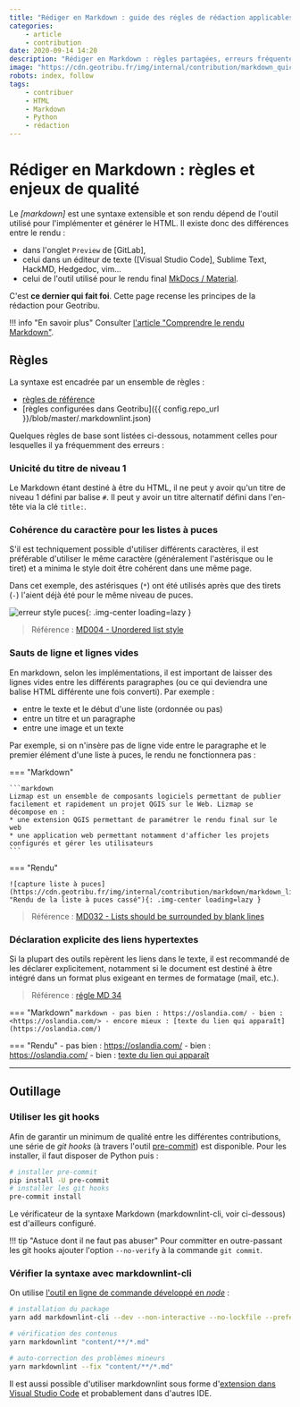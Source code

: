 ```yaml
---
title: "Rédiger en Markdown : guide des régles de rédaction applicables à Geotribu."
categories:
    - article
    - contribution
date: 2020-09-14 14:20
description: "Rédiger en Markdown : règles partagées, erreurs fréquentes et mécanismes de validation."
image: "https://cdn.geotribu.fr/img/internal/contribution/markdown_quick_exemple_rendu.png"
robots: index, follow
tags:
    - contribuer
    - HTML
    - Markdown
    - Python
    - rédaction
---
```


# Rédiger en Markdown : règles et enjeux de qualité

Le _[markdown]_ est une syntaxe extensible et son rendu dépend de l'outil utilisé pour l'implémenter et générer le HTML. Il existe donc des différences entre le rendu :

- dans l'onglet `Preview` de [GitLab],
- celui dans un éditeur de texte ([Visual Studio Code], Sublime Text, HackMD, Hedgedoc, vim...
- celui de l'outil utilisé pour le rendu final [MkDocs / Material](https://squidfunk.github.io/mkdocs-material/).

C'est **ce dernier qui fait foi**. Cette page recense les principes de la rédaction pour Geotribu.

!!! info "En savoir plus"
    Consulter [l'article "Comprendre le rendu Markdown"](/contribuer/build_site/markdown_engine/#specificites).

## Règles

La syntaxe est encadrée par un ensemble de règles :

- [règles de référence](https://github.com/DavidAnson/markdownlint/blob/main/doc/Rules.md)
- [règles configurées dans Geotribu]({{ config.repo_url }}/blob/master/.markdownlint.json)

Quelques règles de base sont listées ci-dessous, notamment celles pour lesquelles il ya  fréquemment des erreurs :

### Unicité du titre de niveau 1

Le Markdown étant destiné à être du HTML, il ne peut y avoir qu'un titre de niveau 1 défini par balise `#`. Il peut y avoir un titre alternatif défini dans l'en-tête via la clé `title:`.

### Cohérence du caractère pour les listes à puces

S'il est techniquement possible d'utiliser différents caractères, il est préférable d'utiliser le même caractère (généralement l'astérisque ou le tiret) et a minima le style doit être cohérent dans une même page.

Dans cet exemple, des astérisques (`*`) ont été utilisés après que des tirets (`-`) l'aient déjà été pour le même niveau de puces.

![erreur style puces](https://cdn.geotribu.fr/img/internal/contribution/markdown/markdown_error_list_style_lizmap..png "Signalement de l'erreur dans Visual Studio Code"){: .img-center loading=lazy }

> Référence : [MD004 - Unordered list style](https://github.com/DavidAnson/markdownlint/blob/main/doc/Rules.md)

### Sauts de ligne et lignes vides

En markdown, selon les implémentations, il est important de laisser des lignes vides entre les différents paragraphes (ou ce qui deviendra une balise HTML différente une fois converti). Par exemple :

- entre le texte et le début d'une liste (ordonnée ou pas)
- entre un titre et un paragraphe
- entre une image et un texte

Par exemple, si on n'insère pas de ligne vide entre le paragraphe et le premier élément d'une liste à puces, le rendu ne fonctionnera pas :

<!-- markdownlint-disable MD046 -->
=== "Markdown"

    ```markdown
    Lizmap est un ensemble de composants logiciels permettant de publier facilement et rapidement un projet QGIS sur le Web. Lizmap se décompose en :
    * une extension QGIS permettant de paramétrer le rendu final sur le web
    * une application web permettant notamment d'afficher les projets configurés et gérer les utilisateurs
    ```

=== "Rendu"

    ![capture liste à puces](https://cdn.geotribu.fr/img/internal/contribution/markdown/markdown_list_broken.png "Rendu de la liste à puces cassé"){: .img-center loading=lazy }
<!-- markdownlint-enable MD046 -->

> Référence : [MD032 - Lists should be surrounded by blank lines](https://github.com/DavidAnson/markdownlint/blob/main/doc/Rules.md#md032---lists-should-be-surrounded-by-blank-lines)


### Déclaration explicite des liens hypertextes

Si la plupart des outils repèrent les liens dans le texte, il est recommandé de les déclarer explicitement, notamment si le document est destiné à être intégré dans un format plus exigeant en termes de formatage (mail, etc.).

> Référence : [régle MD 34](https://github.com/DavidAnson/markdownlint/blob/v0.25.1/doc/Rules.md#md034)

<!-- markdownlint-disable MD034 -->
=== "Markdown"
    ```markdown
    - pas bien : https://oslandia.com/
    - bien : <https://oslandia.com/>
    - encore mieux : [texte du lien qui apparaît](https://oslandia.com/)
    ```

=== "Rendu"
    - pas bien : https://oslandia.com/
    - bien : <https://oslandia.com/>
    - bien : [texte du lien qui apparaît](https://oslandia.com/)
<!-- markdownlint-enableMD034 -->

----

## Outillage

### Utiliser les git hooks

Afin de garantir un minimum de qualité entre les différentes contributions, une série de _git hooks_ (à travers l'outil [pre-commit](https://pre-commit.com/)) est disponible. Pour les installer, il faut disposer de Python puis :

```bash
# installer pre-commit
pip install -U pre-commit
# installer les git hooks
pre-commit install
```

Le vérificateur de la syntaxe Markdown (markdownlint-cli, voir ci-dessous) est d'ailleurs configuré.

!!! tip "Astuce dont il ne faut pas abuser"
    Pour committer en outre-passant les git hooks ajouter l'option `--no-verify` à la commande `git commit`.

### Vérifier la syntaxe avec markdownlint-cli

On utilise [l'outil en ligne de commande développé en _node_](https://github.com/igorshubovych/markdownlint-cli) :

```bash
# installation du package
yarn add markdownlint-cli --dev --non-interactive --no-lockfile --prefer-offline

# vérification des contenus
yarn markdownlint "content/**/*.md"

# auto-correction des problèmes mineurs
yarn markdownlint --fix "content/**/*.md"
```

Il est aussi possible d'utiliser markdownlint sous forme d'[extension dans Visual Studio Code](https://marketplace.visualstudio.com/items?itemName=DavidAnson.vscode-markdownlint) et probablement dans d'autres IDE.
